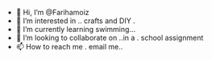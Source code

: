 - 👋 Hi, I’m @Farihamoiz
- 👀 I’m interested in .. crafts and DIY .
- 🌱 I’m currently learning swimming...
- 💞️ I’m looking to collaborate on ..in a . school assignment
- 📫 How to reach me . email me..

<!---
Farihamoi/Farihamoi is a ✨ special ✨ repository because its `README.md` (this file) appears on your GitHub profile.
You can click the Preview link to take a look at your changes.
--->
